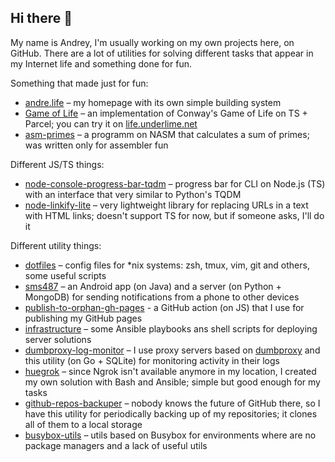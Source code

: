## Hi there 👋

My name is Andrey, I'm usually working on my own projects here, on GitHub. There are a lot of utilities for solving different tasks that appear in my Internet life and something done for fun.

Something that made just for fun:

  * [andre.life](https://github.com/andre487/andre.life) – my homepage with its own simple building system
  * [Game of Life](https://github.com/andre487/game-of-life) – an implementation of Conway's Game of Life on TS + Parcel; you can try it on [life.underlime.net](https://life.underlime.net)
  * [asm-primes](https://github.com/andre487/asm-primes) – a programm on NASM that calculates a sum of primes; was written only for assembler fun

Different JS/TS things:

  * [node-console-progress-bar-tqdm](https://github.com/andre487/node-console-progress-bar-tqdm) – progress bar for CLI on Node.js (TS) with an interface that very similar to Python's TQDM
  * [node-linkify-lite](https://github.com/andre487/node-linkify-lite) – very lightweight library for replacing URLs in a text with HTML links; doesn't support TS for now, but if someone asks, I'll do it

Different utility things:

  * [dotfiles](https://github.com/andre487/dotfiles) – config files for *nix systems: zsh, tmux, vim, git and others, some useful scripts
  * [sms487](https://github.com/andre487/sms487) – an Android app (on Java) and a server (on Python + MongoDB) for sending notifications from a phone to other devices
  * [publish-to-orphan-gh-pages](https://github.com/andre487/publish-to-orphan-gh-pages) - a GitHub action (on JS) that I use for publishing my GitHub pages
  * [infrastructure](https://github.com/andre487/infrastructure) – some Ansible playbooks ans shell scripts for deploying server solutions
  * [dumbproxy-log-monitor](https://github.com/andre487/dumbproxy-log-monitor) – I use proxy servers based on [dumbproxy](https://github.com/SenseUnit/dumbproxy) and this utility (on Go + SQLite) for monitoring activity in their logs
  * [huegrok](https://github.com/andre487/huegrok) – since Ngrok isn't available anymore in my location, I created my own solution with Bash and Ansible; simple but good enough for my tasks
  * [github-repos-backuper](https://github.com/andre487/github-repos-backuper) – nobody knows the future of GitHub there, so I have this utility for periodically backing up of my repositories; it clones all of them to a local storage
  * [busybox-utils](https://github.com/andre487/busybox-utils) – utils based on Busybox for environments where are no package managers and a lack of useful utils
